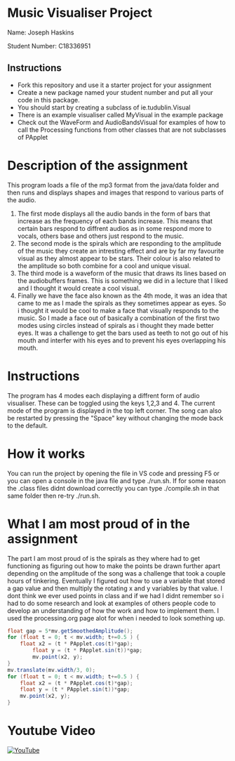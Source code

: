 # Music Visualiser Project

Name: Joseph Haskins

Student Number: C18336951

## Instructions
- Fork this repository and use it a starter project for your assignment
- Create a new package named your student number and put all your code in this package.
- You should start by creating a subclass of ie.tudublin.Visual
- There is an example visualiser called MyVisual in the example package
- Check out the WaveForm and AudioBandsVisual for examples of how to call the Processing functions from other classes that are not subclasses of PApplet

# Description of the assignment
This program loads a file of the mp3 format from the java/data folder and then runs and displays shapes and images that respond to various parts of the audio. 
1. The first mode displays all the audio bands in the form of bars that increase as the frequency of each bands increase. This means that certain bars respond to diffrent audios as in some respond more to vocals, others base and others just respond to the music.
2. The second mode is the spirals which are responding to the amplitude of the music they create an intresting effect and are by far my favourite visual as they almost appear to be stars. Their colour is also related to the amplitude so both combine for a cool and unique visual.
3. The third mode is a waveform of the music that draws its lines based on the audiobuffers frames. This is something we did in a lecture that I liked and I thought it would create a cool visual.
4. Finally we have the face also known as the 4th mode, it was an idea that came to me as I made the spirals as they sometimes appear as eyes. So i thought it would be cool to make a face that visually responds to the music. So I made a face out of basically a combination of the first two modes using circles instead of spirals as i thought they made better eyes. It was a challenge to get the bars used as teeth to not go out of his mouth and interfer with his eyes and to prevent his eyes overlapping his mouth.

# Instructions
The program has 4 modes each displaying a diffrent form of audio visualiser. These can be toggled using the keys 1,2,3 and 4. The current mode of the program is displayed in the top left corner. The song can also be restarted by pressing the "Space" key without changing the mode back to the default.

# How it works
You can run the project by opening the file in VS code and pressing F5 or you can open a console in the java file and type ./run.sh. If for some reason the .class files didnt download
correctly you can type ./compile.sh in that same folder then re-try ./run.sh.

# What I am most proud of in the assignment
The part I am most proud of is the spirals as they where had to get functioning as figuring out how to make the points be drawn further apart depending on the amplitude of the song was a challenge that took a couple hours of tinkering.
Eventually I figured out how to use a variable that stored a gap value and then multiply the rotating x and y variables by that value. I dont think we ever used points in class and if we had I didnt remember so i had to do some research and look at examples of others people code to develop an understanding of how the work and how to implement them. I used the processing.org page alot for when i needed to look something up.
```Java
float gap = 5*mv.getSmoothedAmplitude();
for (float t = 0; t < mv.width; t+=0.5 ) {
	float x2 = (t * PApplet.cos(t)*gap);
        float y = (t * PApplet.sin(t))*gap;
        mv.point(x2, y);
}
mv.translate(mv.width/3, 0);
for (float t = 0; t < mv.width; t+=0.5 ) {
	float x2 = (t * PApplet.cos(t)*gap);
	float y = (t * PApplet.sin(t))*gap;
	mv.point(x2, y);
}
```
# Youtube Video
[![YouTube](http://img.youtube.com/vi/c2HAAVJ062M/0.jpg)](https://youtu.be/c2HAAVJ062M)


